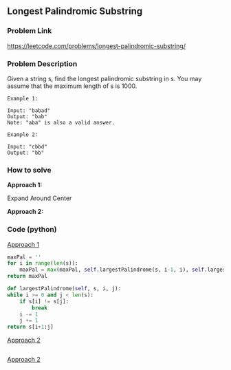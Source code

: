 ## Longest Palindromic Substring

### Problem Link

https://leetcode.com/problems/longest-palindromic-substring/

### Problem Description 

Given a string s, find the longest palindromic substring in s. You may assume that the maximum length of s is 1000.

```
Example 1: 

Input: "babad"
Output: "bab"
Note: "aba" is also a valid answer.

```

```
Example 2: 

Input: "cbbd"
Output: "bb"

```

### How to solve 

**Approach 1:** 

Expand Around Center

**Approach 2:** 



### Code (python)

[Approach 1](https://github.com/yanray/leetcode/blob/master/medium/0005Longest_Palindromic_Substring/0005Longest_Palindromic_Substring1.py)

```python
maxPal = ''
for i in range(len(s)):
    maxPal = max(maxPal, self.largestPalindrome(s, i-1, i), self.largestPalindrome(s,i-1,i+1), key=len)
return maxPal

def largestPalindrome(self, s, i, j):
while i >= 0 and j < len(s):
    if s[i] != s[j]:
        break
    i -= 1
    j += 1
return s[i+1:j]
```


[Approach 2](https://github.com/yanray/leetcode/blob/master/medium/0005Longest_Palindromic_Substring/0005Longest_Palindromic_Substring2.py)

```python

```


[Approach 2](https://github.com/yanray/leetcode/blob/master/medium/0005Longest_Palindromic_Substring/0005Longest_Palindromic_Substring2.py)

```python

```

